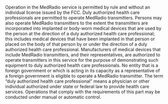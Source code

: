 Operation in the MedRadio service is permitted by rule and without an individual license issued by the FCC. Duly authorized health care professionals are permitted to operate MedRadio transmitters. Persons may also operate MedRadio transmitters to the extent the transmitters are incorporated into implanted or body-worn medical devices that are used by the person at the direction of a duly authorized health care professional; this includes medical devices that have been implanted in that person or placed on the body of that person by or under the direction of a duly authorized health care professional. Manufacturers of medical devices that include MedRadio transmitters, and their representatives, are authorized to operate transmitters in this service for the purpose of demonstrating such equipment to duly authorized health care professionals. No entity that is a foreign government or which is acting in its capacity as a representative of a foreign government is eligible to operate a MedRadio transmitter. The term “duly authorized health care professional” means a physician or other individual authorized under state or federal law to provide health care services. Operations that comply with the requirements of this part may be conducted under manual or automatic control.

